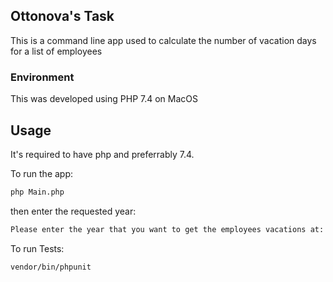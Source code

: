 
## Ottonova's Task

This is a command line app used to calculate the number of vacation days for a list of employees

### Environment

This was developed using PHP 7.4 on MacOS

## Usage

It's required to have php and preferrably 7.4.

To run the app:

```bash
php Main.php
```

then enter the requested year:

```bash
Please enter the year that you want to get the employees vacations at:
```

To run Tests:

```bash
vendor/bin/phpunit
```
